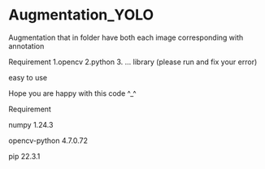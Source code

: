 # Augmentation_YOLO
Augmentation that in folder have both each image corresponding with annotation

Requirement
1.opencv
2.python
3. ... library (please run and fix your error)

easy to use

Hope you are happy with this code ^_^


Requirement

numpy                         1.24.3

opencv-python                 4.7.0.72

pip                           22.3.1
